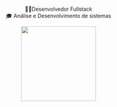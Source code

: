 
</h1>
<!-- <p align="center"> ⚡</p> -->
<p align="center">
  <a href="#" target="_blank"><img alt="" src="https://img.shields.io/badge/Portfolio-000?logo=vercel&logoColor=yellow&style=for-the-badge" style="vertical-align:center" /></a>
</p>


<p align="center" display="block">
 🧑‍💻Desenvolvedor Fullstack </br> 
 🎓 Análise e Desenvolvimento de sistemas
</p>



<p align="center">
  <a href="https://skillicons.dev">
    <img width='200' src="https://skillicons.dev/icons?i=js,react,typescript,svelte,nodejs" />
  </a>
</p>






